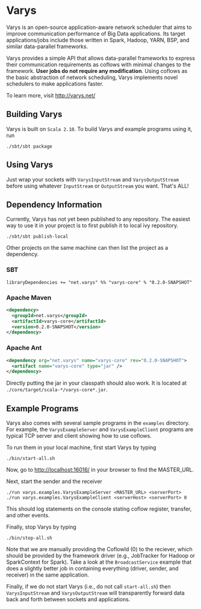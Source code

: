 # Varys
Varys is an open-source application-aware network scheduler that aims to improve communication performance of Big Data applications. Its target applications/jobs include those written in Spark, Hadoop, YARN, BSP, and similar data-parallel frameworks.

Varys provides a simple API that allows data-parallel frameworks to express their communication requirements as coflows with minimal changes to the framework. **User jobs do not require any modification**. Using coflows as the basic abstraction of network scheduling, Varys implements novel schedulers to make applications faster.

To learn more, visit <http://varys.net/>

## Building Varys
Varys is built on `Scala 2.10`. To build Varys and example programs using it, run

	./sbt/sbt package

## Using Varys
Just wrap your sockets with `VarysInputStream` and `VarysOutputStream` before using whatever `InputStream` or `OutputStream` you want. That's ALL!

## Dependency Information
Currently, Varys has not yet been published to any repository. The easiest way to use it in your project is to first publish it to local ivy repository. 

	./sbt/sbt publish-local

Other projects on the same machine can then list the project as a dependency. 

### SBT
```
libraryDependencies += "net.varys" %% "varys-core" % "0.2.0-SNAPSHOT"
```

### Apache Maven
```xml
<dependency>
  <groupId>net.varys</groupId>
  <artifactId>varys-core</artifactId>
  <version>0.2.0-SNAPSHOT</version>
</dependency>
```

### Apache Ant
```xml
<dependency org="net.varys" name="varys-core" rev="0.2.0-SNAPSHOT">
  <artifact name="varys-core" type="jar" />
</dependency>
```

Directly putting the jar in your classpath should also work. It is located at `./core/target/scala-*/varys-core*.jar`.

## Example Programs
Varys also comes with several sample programs in the `examples` directory. For example, the `VarysExampleServer` and `VarysExampleClient` programs are typical TCP server and client showing how to use coflows. 

To run them in your local machine, first start Varys by typing

	./bin/start-all.sh

Now, go to <http://localhost:16016/> in your browser to find the MASTER_URL.

Next, start the sender and the receiver

	./run varys.examples.VarysExampleServer <MASTER_URL> <serverPort>
	./run varys.examples.VarysExampleClient <serverHost> <serverPort> 0

This should log statements on the console stating coflow register, transfer, and other events. 

Finally, stop Varys by typing

	./bin/stop-all.sh

Note that we are manually providing the CoflowId (0) to the reciever, which should be provided by the framework driver (e.g., JobTracker for Hadoop or SparkContext for Spark).
Take a look at the `BroadcastService` example that does a slightly better job in containing everything (driver, sender, and receiver) in the same application.

Finally, if we do not start Varys (i.e., do not call `start-all.sh`) then `VarysInputStream` and `VarysOutputStream` will transparently forward data back and forth between sockets and applications.
